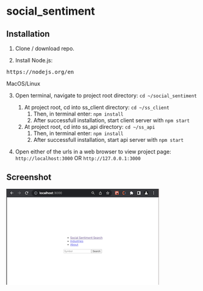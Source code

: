# social_sentiment


Installation
---

1. Clone / download repo.

2. Install Node.js:
<pre>https://nodejs.org/en</pre>

MacOS/Linux

3. Open terminal, navigate to project root directory: ```cd ~/social_sentiment```

    1. At project root, cd into ss_client directory: ```cd ~/ss_client```
        1. Then, in terminal enter: ```npm install```
        2. After successfull installation, start client server with ```npm start```
    2. At project root, cd into ss_api directory: ```cd ~/ss_api```
        1. Then, in terminal enter: ```npm install```
        2. After successfull installation, start api server with ```npm start```



4. Open either of the urls in a web browser to view project page:
`http://localhost:3000` OR `http://127.0.0.1:3000`


Screenshot
---

![alt text](ss_client/public/images/screenshot-ui.png "Screenshot of UI")
